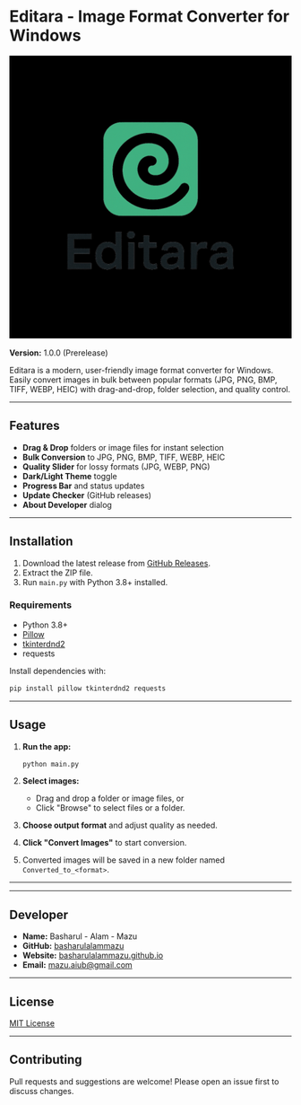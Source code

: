# Editara - Image Format Converter for Windows

![Editara Logo](logo.png)

**Version:** 1.0.0 (Prerelease)

Editara is a modern, user-friendly image format converter for Windows. Easily convert images in bulk between popular formats (JPG, PNG, BMP, TIFF, WEBP, HEIC) with drag-and-drop, folder selection, and quality control.

---

## Features

- **Drag & Drop** folders or image files for instant selection
- **Bulk Conversion** to JPG, PNG, BMP, TIFF, WEBP, HEIC
- **Quality Slider** for lossy formats (JPG, WEBP, PNG)
- **Dark/Light Theme** toggle
- **Progress Bar** and status updates
- **Update Checker** (GitHub releases)
- **About Developer** dialog

---

## Installation

1. Download the latest release from [GitHub Releases](https://github.com/basharulalammazu/editara-windows/releases).
2. Extract the ZIP file.
3. Run `main.py` with Python 3.8+ installed.

### Requirements

- Python 3.8+
- [Pillow](https://pypi.org/project/Pillow/)
- [tkinterdnd2](https://pypi.org/project/tkinterdnd2/)
- requests

Install dependencies with:

```sh
pip install pillow tkinterdnd2 requests
```

---

## Usage

1. **Run the app:**  
   ```sh
   python main.py
   ```

2. **Select images:**  
   - Drag and drop a folder or image files, or  
   - Click "Browse" to select files or a folder.

3. **Choose output format** and adjust quality as needed.

4. **Click "Convert Images"** to start conversion.

5. Converted images will be saved in a new folder named `Converted_to_<format>`.

---

---

## Developer

- **Name:** Basharul - Alam - Mazu  
- **GitHub:** [basharulalammazu](https://github.com/basharulalammazu)  
- **Website:** [basharulalammazu.github.io](https://basharulalammazu.github.io)  
- **Email:** mazu.aiub@gmail.com

---

## License

[MIT License](LICENSE)

---

## Contributing

Pull requests and suggestions are welcome! Please open an issue first to discuss changes.
